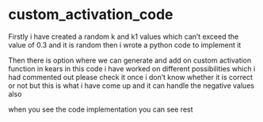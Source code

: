 # custom_activation_code

Firstly i have created a random k and k1 values which can’t exceed the value of 0.3 and it is random then i wrote a python code to implement it 


Then there is option where we can generate and add on custom  activation function in kears in this code i have worked on different possibilities which i had commented out please check it once i don’t know whether it is correct or not but this is what i have come up and it can handle the negative values also

when you see the code implementation you can see rest



